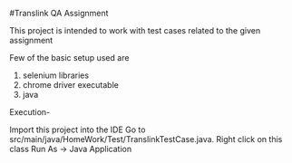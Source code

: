 #Translink QA Assignment

This project is intended to work with test cases related to the given assignment

Few of the basic setup used are
1. selenium libraries
2. chrome driver executable
3. java

Execution-

Import this project into the IDE
Go to src/main/java/HomeWork/Test/TranslinkTestCase.java. Right click on this class
Run As -> Java Application

